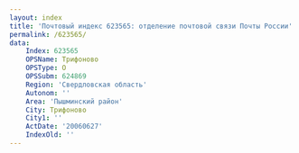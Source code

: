```yaml
---
layout: index
title: 'Почтовый индекс 623565: отделение почтовой связи Почты России'
permalink: /623565/
data:
    Index: 623565
    OPSName: Трифоново
    OPSType: О
    OPSSubm: 624869
    Region: 'Свердловская область'
    Autonom: ''
    Area: 'Пышминский район'
    City: Трифоново
    City1: ''
    ActDate: '20060627'
    IndexOld: ''
---
```

